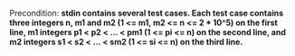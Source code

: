 Precondition: **stdin contains several test cases. Each test case contains three integers n, m1 and m2 (1 <= m1, m2 <= n <= 2 * 10^5) on the first line, m1 integers p1 < p2 < ... < pm1 (1 <= pi <= n) on the second line, and m2 integers s1 < s2 < ... < sm2 (1 <= si <= n) on the third line.**